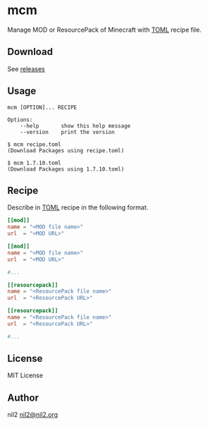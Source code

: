 mcm
===
Manage MOD or ResourcePack of Minecraft
with [TOML](https://github.com/toml-lang/toml) recipe file.

Download
-----
See [releases](https://github.com/nil-two/mcm/releases)

Usage
------
```
mcm [OPTION]... RECIPE

Options:
	--help       show this help message
	--version    print the version

$ mcm recipe.toml
(Download Packages using recipe.toml)

$ mcm 1.7.10.toml
(Download Packages using 1.7.10.toml)
```

Recipe
------
Describe in [TOML](https://github.com/toml-lang/toml) recipe
in the following format.

```toml
[[mod]]
name = "<MOD file name>"
url  = "<MOD URL>"

[[mod]]
name = "<MOD file name>"
url  = "<MOD URL>"

#...

[[resourcepack]]
name = "<ResourcePack file name>"
url  = "<ResourcePack URL>"

[[resourcepack]]
name = "<ResourcePack file name>"
url  = "<ResourcePack URL>"

#...
```

License
--------
MIT License

Author
-------
nil2 <nil2@nil2.org>

